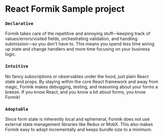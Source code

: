 # React Formik Sample project

### `Declarative`

Formik takes care of the repetitive and annoying stuff—keeping track of values/errors/visited fields, orchestrating validation, and handling submission—so you don't have to. This means you spend less time wiring up state and change handlers and more time focusing on your business logic.

### `Intuitive`

No fancy subscriptions or observables under the hood, just plain React state and props. By staying within the core React framework and away from magic, Formik makes debugging, testing, and reasoning about your forms a breeze. If you know React, and you know a bit about forms, you know Formik!

### `Adoptable`

Since form state is inherently local and ephemeral, Formik does not use external state management libraries like Redux or MobX. This also makes Formik easy to adopt incrementally and keeps bundle size to a minimum.

